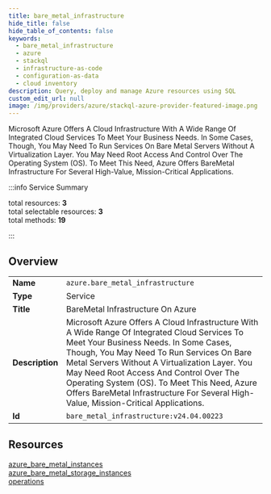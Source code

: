 ```yaml
---
title: bare_metal_infrastructure
hide_title: false
hide_table_of_contents: false
keywords:
  - bare_metal_infrastructure
  - azure
  - stackql
  - infrastructure-as-code
  - configuration-as-data
  - cloud inventory
description: Query, deploy and manage Azure resources using SQL
custom_edit_url: null
image: /img/providers/azure/stackql-azure-provider-featured-image.png
---
```


Microsoft Azure Offers A Cloud Infrastructure With A Wide Range Of Integrated Cloud Services To Meet Your Business Needs. In Some Cases, Though, You May Need To Run Services On Bare Metal Servers Without A Virtualization Layer. You May Need Root Access And Control Over The Operating System (OS). To Meet This Need, Azure Offers BareMetal Infrastructure For Several High-Value, Mission-Critical Applications.  
    
:::info Service Summary

<div class="row">
<div class="providerDocColumn">
<span>total resources:&nbsp;<b>3</b></span><br />
<span>total selectable resources:&nbsp;<b>3</b></span><br />
<span>total methods:&nbsp;<b>19</b></span><br />
</div>
</div>

:::

## Overview
<table><tbody>
<tr><td><b>Name</b></td><td><code>azure.bare_metal_infrastructure</code></td></tr>
<tr><td><b>Type</b></td><td>Service</td></tr>
<tr><td><b>Title</b></td><td>BareMetal Infrastructure On Azure</td></tr>
<tr><td><b>Description</b></td><td>Microsoft Azure Offers A Cloud Infrastructure With A Wide Range Of Integrated Cloud Services To Meet Your Business Needs. In Some Cases, Though, You May Need To Run Services On Bare Metal Servers Without A Virtualization Layer. You May Need Root Access And Control Over The Operating System (OS). To Meet This Need, Azure Offers BareMetal Infrastructure For Several High-Value, Mission-Critical Applications.</td></tr>
<tr><td><b>Id</b></td><td><code>bare_metal_infrastructure:v24.04.00223</code></td></tr>
</tbody></table>

## Resources
<div class="row">
<div class="providerDocColumn">
<a href="/providers/azure/bare_metal_infrastructure/azure_bare_metal_instances/">azure_bare_metal_instances</a><br />
<a href="/providers/azure/bare_metal_infrastructure/azure_bare_metal_storage_instances/">azure_bare_metal_storage_instances</a><br />
</div>
<div class="providerDocColumn">
<a href="/providers/azure/bare_metal_infrastructure/operations/">operations</a><br />
</div>
</div>
